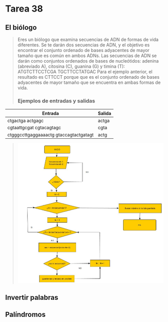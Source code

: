 # Tarea 38
## El biólogo
>Eres un biólogo que examina secuencias de ADN de formas de vida diferentes. Se te darán dos secuencias de ADN,
y el objetivo es encontrar el conjunto ordenado de bases adyacentes de mayor tamaño que es común en ambos ADNs.
Las secuencias de ADN se darán como conjuntos ordenados de bases de nucleótidos: adenina (abreviado A), citosina (C),
guanina (G) y timina (T):
>ATGTCTTCCTCGA TGCTTCCTATGAC
Para el ejemplo anterior, el resultado es CTTCCT porque que es el conjunto ordenado de bases adyacentes de mayor tamaño
 que se encuentra en ambas formas de vida.
>### Ejemplos de entradas y salidas

| Entrada      | Salida |
| ----------- | ----------- |
| ctgactga actgagc      | actga       |
| cgtaattgcgat cgtacagtagc   | cgta        | 
| ctgggccttgaggaaaactg gtaccagtactgatagt   | actg        |

>![imagen_etl](tarea38_el_biologo.JPG)

## Invertir palabras

## Palíndromos

